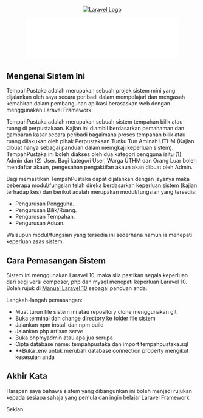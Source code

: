 <p align="center"><a href="https://laravel.com" target="_blank"><img src="https://raw.githubusercontent.com/laravel/art/master/logo-lockup/5%20SVG/2%20CMYK/1%20Full%20Color/laravel-logolockup-cmyk-red.svg" width="400" alt="Laravel Logo"></a></p>

<p align="center"><a href="https://laravel.com" target="_blank"><img src="https://github.com/izzuddinmohsin/TempahPustaka/blob/main/public/image/TempahPustaka.png" width="400" alt="TempahPustaka"></a></p>

## Mengenai Sistem Ini

TempahPustaka adalah merupakan sebuah projek sistem mini yang dijalankan oleh saya secara peribadi dalam mempelajari dan mengasah kemahiran dalam pembangunan aplikasi berasaskan web dengan menggunakan Laravel Framework. 

TempahPustaka adalah merupakan sebuah sistem tempahan bilik atau ruang di perpustakaan. Kajian ini diambil berdasarkan pemahaman dan gambaran kasar secara peribadi bagaimana proses tempahan bilik atau ruang dilakukan oleh pihak Perpustakaan Tunku Tun Aminah UTHM (Kajian dibuat hanya sebagai panduan dalam memgkaji keperluan sistem). TempahPustaka ini boleh diakses oleh dua kategori pengguna iaitu (1) Admin dan (2) User. Bagi kategori User, Warga UTHM dan Orang Luar boleh mendaftar akaun, pengesahan pengaktifan akaun akan dibuat oleh Admin.

Bagi memastikan TempahPustaka dapat dijalankan dengan jayanya maka beberapa modul/fungsian telah direka berdasarkan keperluan sistem (kajian terhadap kes) dan berikut adalah merupakan modul/fungsian yang tersedia:

- Pengurusan Pengguna.
- Pengurusan Bilik/Ruang.
- Pengurusan Tempahan.
- Pengurusan Aduan.

Walaupun modul/fungsian yang tersedia ini sederhana namun ia menepati keperluan asas sistem.

## Cara Pemasangan Sistem

Sistem ini menggunakan Laravel 10, maka sila pastikan segala keperluan dari segi versi composer, php dan mysql menepati keperluan Laravel 10. Boleh rujuk di  [Manual Laravel 10](https://laravel.com/docs/10.x/releases) sebagai panduan anda.

Langkah-langah pemasangan:
- Muat turun file sistem ini atau repository clone menggunakan git
- Buka terminal dah change directory ke folder file sistem
- Jalankan npm install dan npm build
- Jalankan php artisan serve
- Buka phpmyadmin atau apa jua serupa
- Cipta database name: tempahpustaka dan import tempahpustaka.sql
- **Buka .env untuk merubah database connection property mengikut kesesuian anda

## Akhir Kata

Harapan saya bahawa sistem yang dibangunkan ini boleh menjadi rujukan kepada sesiapa sahaja yang pemula dan ingin belajar Laravel Framework. 

Sekian.


